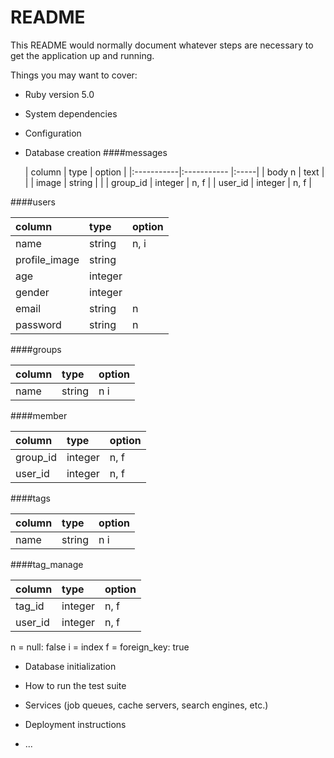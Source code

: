 # README

This README would normally document whatever steps are necessary to get the
application up and running.

Things you may want to cover:

* Ruby version
5.0

* System dependencies

* Configuration

* Database creation
 ####messages

  | column | type | option |
|:-----------|:----------- |:-----|
| body n     |   text      |      |
| image      |   string    |      |
| group_id   |   integer   | n, f |
| user_id    |   integer   | n, f |

 ####users

  | column | type | option |
|:-----------|:----------- |:-----|
| name       |   string   | n, i  |
| profile_image |   string   |       |
| age        |   integer  |       |
| gender     |   integer  |       |
| email      |   string   | n     |
| password   |   string   | n     |


 ####groups

  | column | type | option |
|:---------|:----------- |:-----|
| name     |   string    | n  i |

 ####member

  | column | type | option |
|:-----------|:----------- |:-----|
| group_id   |   integer   | n, f |
| user_id    |   integer   | n, f |

 ####tags

  | column | type | option |
|:-----------|:----------- |:-----|
| name       |   string    | n  i |

 ####tag_manage

  | column | type | option |
|:-----------|:----------- |:-----|
| tag_id     |   integer   | n, f |
| user_id    |   integer   | n, f |

 n = null: false
 i = index
 f = foreign_key: true


* Database initialization

* How to run the test suite

* Services (job queues, cache servers, search engines, etc.)

* Deployment instructions

* ...
